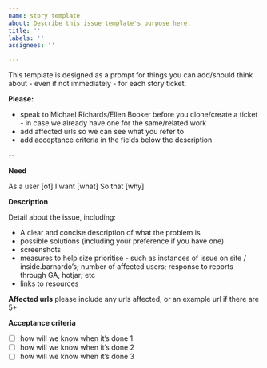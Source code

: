 ```yaml
---
name: story template
about: Describe this issue template's purpose here.
title: ''
labels: ''
assignees: ''

---
```


This template is designed as a prompt for things you can add/should think about - even if not immediately - for each story ticket.

**Please:**
* speak to Michael Richards/Ellen Booker before you clone/create a ticket - in case we already have one for the same/related work
* add affected urls so we can see what you refer to
* add acceptance criteria in the fields below the description

--

**Need**

As a user [of] I want [what] So that [why]

**Description**

Detail about the issue, including:

* A clear and concise description of what the problem is
* possible solutions (including your preference if you have one)
* screenshots
* measures to help size prioritise - such as instances of issue on site / inside.barnardo’s; number of affected users; response to reports through GA, hotjar; etc
* links to resources

**Affected urls**
please include any urls affected, or an example url if there are 5+

**Acceptance criteria**
- [ ] how will we know when it’s done 1
- [ ] how will we know when it’s done 2
- [ ] how will we know when it’s done 3

